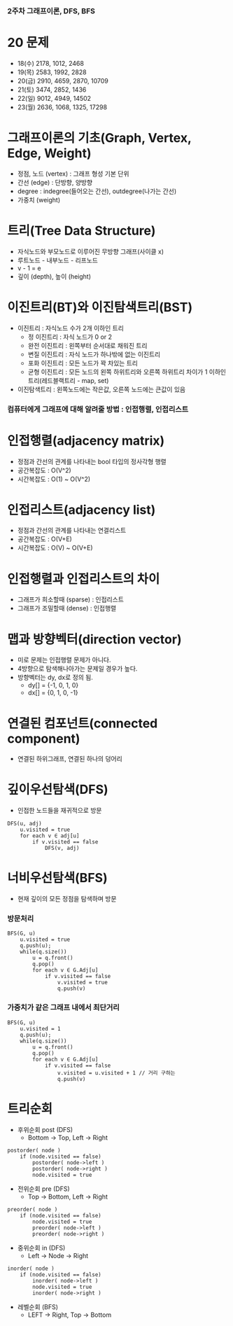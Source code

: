 ### 2주차 그래프이론, DFS, BFS

# 20 문제
- 18(수) 2178, 1012, 2468
- 19(목) 2583, 1992, 2828
- 20(금) 2910, 4659, 2870, 10709
- 21(토) 3474, 2852, 1436
- 22(일) 9012, 4949, 14502
- 23(월) 2636, 1068, 1325, 17298

# 그래프이론의 기초(Graph, Vertex, Edge, Weight)
- 정점, 노드 (vertex) : 그래프 형성 기본 단위
- 간선 (edge) : 단방향, 양방향
- degree : indegree(들어오는 간선), outdegree(나가는 간선)
- 가중치 (weight)

# 트리(Tree Data Structure)
- 자식노드와 부모노드로 이루어진 무방향 그래프(사이클 x)
- 루트노드 - 내부노드 - 리프노드
- v - 1 = e
- 깊이 (depth), 높이 (height)

# 이진트리(BT)와 이진탐색트리(BST)
- 이진트리 : 자식노드 수가 2개 이하인 트리
  - 정 이진트리 : 자식 노드가 0 or 2
  - 완전 이진트리 : 왼쪽부터 순서대로 채워진 트리
  - 변질 이진트리 : 자식 노드가 하나밖에 없는 이진트리
  - 포화 이진트리 : 모든 노드가 꽉 차있는 트리
  - 균형 이진트리 : 모든 노드의 왼쪽 하위트리와 오른쪽 하위트리 차이가 1 이하인 트리(레드블랙트리 - map, set)
- 이진탐색트리 : 왼쪽노드에는 작은값, 오른쪽 노드에는 큰값이 있음

### 컴퓨터에게 그래프에 대해 알려줄 방법 : 인접행렬, 인접리스트
# 인접행렬(adjacency matrix)
- 정점과 간선의 관계를 나타내는 bool 타입의 정사각형 행렬
- 공간복잡도 : O(V^2)
- 시간복잡도 : O(1) ~ O(V^2)

# 인접리스트(adjacency list)
- 정점과 간선의 관계를 나타내는 연결리스트
- 공간복잡도 : O(V+E)
- 시간복잡도 : O(V) ~ O(V+E)

# 인접행렬과 인접리스트의 차이
- 그래프가 희소할때 (sparse) : 인접리스트
- 그래프가 조밀할때 (dense) : 인접행렬

# 맵과 방향벡터(direction vector)
- 미로 문제는 인접행렬 문제가 아니다.
- 4방향으로 탐색해나아가는 문제일 경우가 높다.
- 방향벡터는 dy, dx로 정의 됨.
  - dy[] = {-1, 0, 1, 0}
  - dx[] = {0, 1, 0, -1}

# 연결된 컴포넌트(connected component)
- 연결된 하위그래프, 연결된 하나의 덩어리

# 깊이우선탐색(DFS)
- 인접한 노드들을 재귀적으로 방문
```
DFS(u, adj)
    u.visited = true
    for each v ∈ adj[u]
        if v.visited == false
            DFS(v, adj)
```

# 너비우선탐색(BFS)
- 현재 깊이의 모든 정점을 탐색하며 방문

### 방문처리
```
BFS(G, u)
    u.visited = true
    q.push(u);
    while(q.size()) 
        u = q.front() 
        q.pop()
        for each v ∈ G.Adj[u]
            if v.visited == false
                v.visited = true
                q.push(v) 
```

### 가중치가 같은 그래프 내에서 최단거리
```
BFS(G, u)
    u.visited = 1
    q.push(u);
    while(q.size()) 
        u = q.front() 
        q.pop()
        for each v ∈ G.Adj[u]
            if v.visited == false
                v.visited = u.visited + 1 // 거리 구하는
                q.push(v) 
```
# 트리순회
- 후위순회 post (DFS)
  - Bottom -> Top, Left -> Right 
```
postorder( node )
    if (node.visited == false) 
        postorder( node->left ) 
        postorder( node->right )
        node.visited = true
```
- 전위순회 pre (DFS)
  - Top -> Bottom, Left -> Right
```
preorder( node )
    if (node.visited == false)
        node.visited = true
        preorder( node->left )
        preorder( node->right )
```
- 중위순회 in (DFS)
  - Left -> Node -> Right
```
inorder( node )
    if (node.visited == false) 
        inorder( node->left )
        node.visited = true
        inorder( node->right )
```
- 레벨순회 (BFS)
  - LEFT -> Right, Top -> Bottom